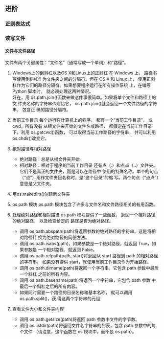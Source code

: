 ## 进阶
### 正则表达式

### 读写文件

#### 文件与文件路径
文件有两个关键属性：“文件名”（通常写成一个单词）和“路径”。
1. Windows上的倒斜杠以及OS X和Linux上的正斜杠
    在 Windows 上， 路径书写使用倒斜杠作为文件夹之间的分隔符。但在 OS X 和
Linux 上， 使用正斜杠作为它们的路径分隔符。如果想要程序运行在所有操作系统
上，在编写 Python 脚本时， 就必须处理这两种情况。\
    好在，用 os.path.join()函数来做这件事很简单。如果将单个文件和路径上的文
件夹名称的字符串传递给它， os.path.join()就会返回一个文件路径的字符串， 包含正
确的路径分隔符。

2. 当前工作目录
    每个运行在计算机上的程序， 都有一个“当前工作目录”， 或 cwd。所有没有
从根文件夹开始的文件名或路径， 都假定在当前工作目录下。利用 os.getcwd()函数，
可以取得当前工作路径的字符串， 并可以利用 os.chdir()改变它。

3. 绝对路径与相对路径
    - 绝对路径：总是从根文件夹开始
    - 相对路径：相对于程序的当前工作目录
    还有点（.）和点点（..）文件夹。它们不是真正的文件夹，而是可以在路径中
使用的特殊名称。单个的句点（“点”）用作文件夹目名称时，是“这个目录”的缩
写。两个句点（“点点”）意思是父文件夹。

4. 用os.makedirs()创建新文件夹

5. os.path 模块
    os.path 模块包含了许多与文件名和文件路径相关的有用函数。

6. 处理绝对路径和相对路径
    os.path 模块提供了一些函数， 返回一个相对路径的绝对路径， 以及检查给定的
路径是否为绝对路径。
    - 调用 os.path.abspath(path)将返回参数的绝对路径的字符串。这是将相对路径转
换为绝对路径的简便方法。
    - 调用 os.path.isabs(path)，如果参数是一个绝对路径，就返回 True，如果参数是
一个相对路径，就返回 False。
    - 调用 os.path.relpath(path, start)将返回从 start 路径到 path 的相对路径的字符串。
如果没有提供 start，就使用当前工作目录作为开始路径。
    - 调用 os.path.dirname(path)将返回一个字符串，它包含 path 参数中最后一个斜杠
之前的所有内容。
    - 调用 os.path.basename(path)将返回一个字符串，它包含 path 参数
中最后一个斜杠之后的所有内容。
     - 如果同时需要一个路径的目录名称和基本名称， 就可以调用 os.path.split()，获
得这两个字符串的元组

7. 查看文件大小和文件夹内容
    - 调用 os.path.getsize(path)将返回 path 参数中文件的字节数。
    - 调用 os.listdir(path)将返回文件名字符串的列表，包含 path 参数中的每个文件
（请注意，这个函数在 os 模块中，而不是 os.path）。